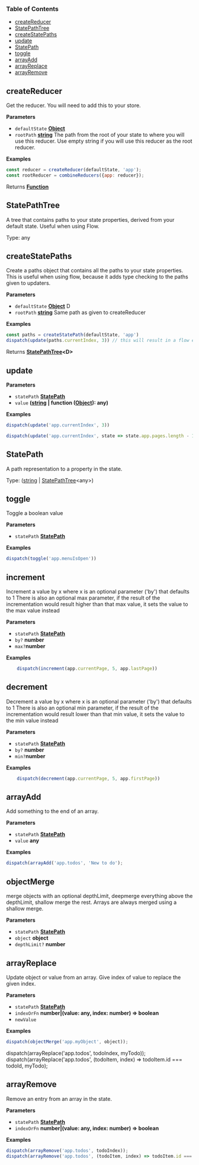 <!-- Generated by documentation.js. Update this documentation by updating the source code. -->

### Table of Contents

-   [createReducer](#createreducer)
-   [StatePathTree](#statepathtree)
-   [createStatePaths](#createstatepaths)
-   [update](#update)
-   [StatePath](#statepath)
-   [toggle](#toggle)
-   [arrayAdd](#arrayadd)
-   [arrayReplace](#arrayreplace)
-   [arrayRemove](#arrayremove)

## createReducer

Get the reducer. You will need to add this to your store.

**Parameters**

-   `defaultState` **[Object](https://developer.mozilla.org/en-US/docs/Web/JavaScript/Reference/Global_Objects/Object)** 
-   `rootPath` **[string](https://developer.mozilla.org/en-US/docs/Web/JavaScript/Reference/Global_Objects/String)** The path from the root of your state to where you will use this reducer. Use empty string if you will use
    this reducer as the root reducer.

**Examples**

```javascript
const reducer = createReducer(defaultState, 'app');
const rootReducer = combineReducers({app: reducer});
```

Returns **[Function](https://developer.mozilla.org/en-US/docs/Web/JavaScript/Reference/Statements/function)** 

## StatePathTree

A tree that contains paths to your state properties, derived from your default state. Useful when using Flow.

Type: any

## createStatePaths

Create a paths object that contains all the paths to your state properties. This is useful when using flow, because
it adds type checking to the paths given to updaters.

**Parameters**

-   `defaultState` **[Object](https://developer.mozilla.org/en-US/docs/Web/JavaScript/Reference/Global_Objects/Object)** D
-   `rootPath` **[string](https://developer.mozilla.org/en-US/docs/Web/JavaScript/Reference/Global_Objects/String)** Same path as given to createReducer

**Examples**

```javascript
const paths = createStatePath(defaultState, 'app')
dispatch(update(paths.currentIndex, 3)) // this will result in a flow error if currentIndex is not in your defaultState.
```

Returns **[StatePathTree](#statepathtree)&lt;D>** 

## update

**Parameters**

-   `statePath` **[StatePath](#statepath)** 
-   `value` **([string](https://developer.mozilla.org/en-US/docs/Web/JavaScript/Reference/Global_Objects/String) | function ([Object](https://developer.mozilla.org/en-US/docs/Web/JavaScript/Reference/Global_Objects/Object)): any)** 

**Examples**

```javascript
dispatch(update('app.currentIndex', 3))
```

```javascript
dispatch(update('app.currentIndex', state => state.app.pages.length - 1))
```

## StatePath

A path representation to a property in the state.

Type: ([string](https://developer.mozilla.org/en-US/docs/Web/JavaScript/Reference/Global_Objects/String) \| [StatePathTree](#statepathtree)&lt;any>)

## toggle

Toggle a boolean value

**Parameters**

-   `statePath` **[StatePath](#statepath)** 

**Examples**

```javascript
dispatch(toggle('app.menuIsOpen'))
```

## increment

Increment a value by x where x is an optional parameter ('by') that defaults to 1
There is also an optional max parameter, if the result of the incrementation would result
higher than that max value, it sets the value to the max value instead 

**Parameters**

-   `statePath` **[StatePath](#statepath)** 
-   `by?` **number**
-   `max?`**number**

**Examples**

```javascript
    dispatch(increment(app.currentPage, 5, app.lastPage))
```

## decrement

Decrement a value by x where x is an optional parameter ('by') that defaults to 1
There is also an optional min parameter, if the result of the incrementation would result
lower than that min value, it sets the value to the min value instead 

**Parameters**

-   `statePath` **[StatePath](#statepath)** 
-   `by?` **number**
-   `min?`**number**

**Examples**

```javascript
    dispatch(decrement(app.currentPage, 5, app.firstPage))
```

## arrayAdd

Add something to the end of an array.

**Parameters**

-   `statePath` **[StatePath](#statepath)** 
-   `value` **any** 

**Examples**

```javascript
dispatch(arrayAdd('app.todos', 'New to do');
```

## objectMerge

merge objects with an optional depthLimit, deepmerge everything above the depthLimit,
shallow merge the rest. Arrays are always merged using a shallow merge.

**Parameters**

-   `statePath` **[StatePath](#statepath)** 
-   `object` **object**
-   `depthLimit?` **number**

## arrayReplace

Update object or value from an array. Give index of value to replace the given index.

**Parameters**

-   `statePath` **[StatePath](#statepath)**
-   `indexOrFn` **number|(value: any, index: number) => boolean**
-   `newValue`  

**Examples**

```javascript
dispatch(objectMerge('app.myObject', object));
```
dispatch(arrayReplace('app.todos', todoIndex, myTodo));
dispatch(arrayReplace('app.todos', (todoItem, index) => todoItem.id === todoId, myTodo);

## arrayRemove

Remove an entry from an array in the state.

**Parameters**

-   `statePath` **[StatePath](#statepath)**
-   `indexOrFn` **number|(value: any, index: number) => boolean**

**Examples**

```javascript
dispatch(arrayRemove('app.todos', todoIndex));
dispatch(arrayRemove('app.todos', (todoItem, index) => todoItem.id === todoId));
```
